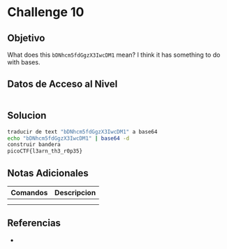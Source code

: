 # Challenge 10
## Objetivo
What does this `bDNhcm5fdGgzX3IwcDM1` mean? I think it has something to do with bases.
## Datos de Acceso al Nivel
```
```
## Solucion
```Bash
traducir de text "bDNhcm5fdGgzX3IwcDM1" a base64
echo "bDNhcm5fdGgzX3IwcDM1" | base64 -d
construir bandera
picoCTF{l3arn_th3_r0p35}
```
## Notas Adicionales
|**Comandos**|**Descripcion**|
|--------|-------------|
|||
|||
## Referencias
* 